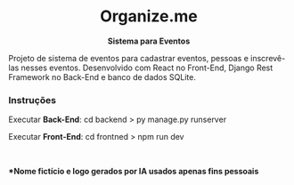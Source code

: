 <div>
    <h1 align="center">Organize.me</h1>
    <p align="center"><strong>Sistema para Eventos</strong></p>
    <p>Projeto de sistema de eventos para cadastrar eventos, pessoas e inscrevê-las nesses eventos. Desenvolvido com React no Front-End, Django Rest Framework no Back-End e banco de dados SQLite.</p>
    <h3>Instruções</h3>
    <p>Executar <strong>Back-End</strong>: cd backend > py manage.py runserver</p>
    <p>Executar <strong>Front-End</strong>: cd frontned > npm run dev</p> <br/>
    <p><strong>*Nome fictício e logo gerados por IA usados apenas fins pessoais</strong></p>
</div>
